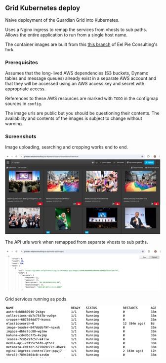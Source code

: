 ## Grid Kubernetes deploy 

Naive deployment of the Guardian Grid into Kubernetes.

Uses a Nginx ingress to remap the services from vhosts to sub paths. Allows the entire application to run from a single host name.

The container images are built from this [this branch](https://github.com/eelpie/grid/pull/11) of Eel Pie Consulting's fork.


### Prerequisites

Assumes that the long-lived AWS dependencies (S3 buckets, Dynamo tables and message queues) already exist 
in a separate AWS account and that they will be accessed using an AWS access key and secret with appropriate access.

References to these AWS resources are marked with `TODO` in the configmap sources in `config`.

The image urls are public but you should be questioning their contents.
The availability and contents of the images is subject to change without warning.


### Screenshots

Image uploading, searching and cropping works end to end.

![It does work](./screenshots/home.png)

The API urls work when remapped from separate vhosts to sub paths.

![Media API remapped onto a subpath](./screenshots/remapped-urls.png)

Grid services running as pods.

![Pods](./screenshots/pods.png)

